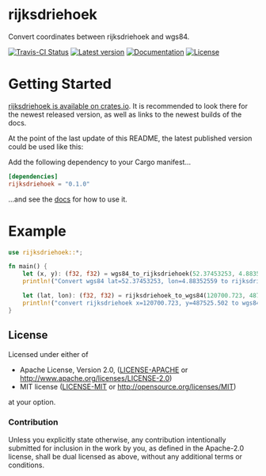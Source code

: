 rijksdriehoek
==============

Convert coordinates between rijksdriehoek and wgs84.

[![Travis-CI Status](https://api.travis-ci.org/SahiBkom/rijksdriehoek.svg?branch=master)](https://travis-ci.org/SahiBkom/rijksdriehoek)
[![Latest version](https://img.shields.io/crates/v/rijksdriehoek.svg)](https://crates.io/crates/rijksdriehoek)
[![Documentation](https://docs.rs/rijksdriehoek/badge.svg)](https://docs.rs/rijksdriehoek)
[![License](https://img.shields.io/crates/l/rijksdriehoek.svg)](https://github.com/SahiBkom/rijksdriehoek#license)

# Getting Started

[rijksdriehoek is available on crates.io](https://crates.io/crates/rijksdriehoek).
It is recommended to look there for the newest released version, as well as links to the newest builds of the docs.

At the point of the last update of this README, the latest published version could be used like this:

Add the following dependency to your Cargo manifest...

```toml
[dependencies]
rijksdriehoek = "0.1.0"
```

...and see the [docs](https://docs.rs/rijksdriehoek) for how to use it.

# Example

```rust
use rijksdriehoek::*;

fn main() {
    let (x, y): (f32, f32) = wgs84_to_rijksdriehoek(52.37453253, 4.88352559);
    println!("Convert wgs84 lat=52.37453253, lon=4.88352559 to rijksdriehoek x={} y={}", x , y);

    let (lat, lon): (f32, f32) = rijksdriehoek_to_wgs84(120700.723, 487525.502);
    println!("convert rijksdriehoek x=120700.723, y=487525.502 to wgs84 lat={} lon={}", lat, lon);
}
```

## License

Licensed under either of

 * Apache License, Version 2.0, ([LICENSE-APACHE](LICENSE-APACHE) or http://www.apache.org/licenses/LICENSE-2.0)
 * MIT license ([LICENSE-MIT](LICENSE-MIT) or http://opensource.org/licenses/MIT)

at your option.

### Contribution

Unless you explicitly state otherwise, any contribution intentionally submitted
for inclusion in the work by you, as defined in the Apache-2.0 license, shall be dual licensed as above, without any
additional terms or conditions.
